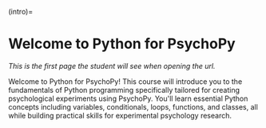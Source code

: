 (intro)=
# Welcome to Python for PsychoPy

_This is the first page the student will see when opening the url._

Welcome to Python for PsychoPy! This course will introduce you to the fundamentals of Python programming specifically tailored for creating psychological experiments using PsychoPy. You'll learn essential Python concepts including variables, conditionals, loops, functions, and classes, all while building practical skills for experimental psychology research.